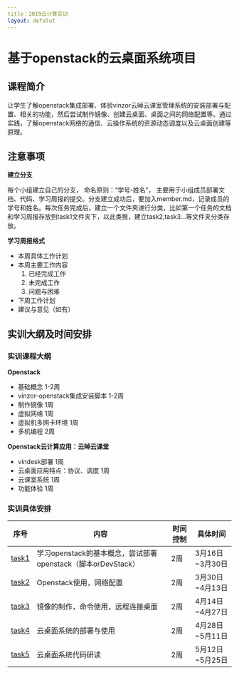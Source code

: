 ```yaml
---
title：2019云计算实训
layout: defalut
---
```


# 基于openstack的云桌面系统项目

## 课程简介

让学生了解openstack集成部署、体验vinzor云晫云课室管理系统的安装部署与配置、相关的功能，然后尝试制作镜像、创建云桌面、桌面之间的网络配置等。通过实践，了解openstack网络的通信、云操作系统的资源动态调度以及云桌面创建等原理。

## 注意事项

**建立分支**

每个小组建立自己的分支， 命名原则：“学号-姓名”， 主要用于小组成员部署文档、代码、学习周报的提交。分支建立成功后，要加入member.md，记录成员的学号和姓名。每次任务完成后，建立一个文件夹进行分类，比如第一个任务的文档和学习周报存放到task1文件夹下，以此类推，建立task2,task3...等文件夹分类存放。

**学习周报格式**

- 本周具体工作计划
- 本周主要工作内容
  1. 已经完成工作
  2. 未完成工作
  3. 问题与困难
- 下周工作计划
- 建议与意见（如有）

## 实训大纲及时间安排

### 实训课程大纲

**Openstack**

- 基础概念 1-2周
- vinzor-openstack集成安装脚本 1-2周
- 制作镜像 1周
- 虚拟网络 1周
- 虚拟机多网卡环境 1周
- 多机编程 2周

**Openstack云计算应用：云晫云课堂**

- vindesk部署 1周
- 云桌面应用特点：协议、调度  1周
- 云课室系统 1周
- 功能体验 1周

### 实训具体安排

| 序号              | 内容                                                         | 时间控制 | 具体时间        |
| ----------------- | ------------------------------------------------------------ | -------- | --------------- |
| [task1](task1.md) | 学习openstack的基本概念，尝试部署openstack（脚本orDevStack） | 2周      | 3月16日~3月30日 |
| [task2](task2.md) | Openstack使用，网络配置                                      | 2周      | 3月30日~4月13日 |
| [task3](task3.md) | 镜像的制作，命令使用，远程连接桌面                           | 2周      | 4月14日~4月27日 |
| [task4](task4.md) | 云桌面系统的部署与使用                                       | 2周      | 4月28日~5月11日 |
| [task5](task5.md) | 云桌面系统代码研读                                           | 2周      | 5月12日~5月25日 |

